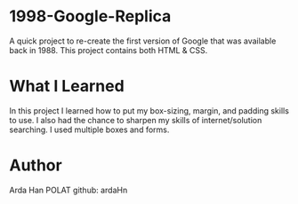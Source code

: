 # 1998-Google-Replica
A quick project to re-create the first version of Google that was available back in 1988. This project contains both HTML & CSS.

# What I Learned
In this project I learned how to put my box-sizing, margin, and padding skills to use. I also had the chance to sharpen my skills of internet/solution searching. I used multiple boxes and forms.

# Author 
Arda Han POLAT
github: ardaHn

